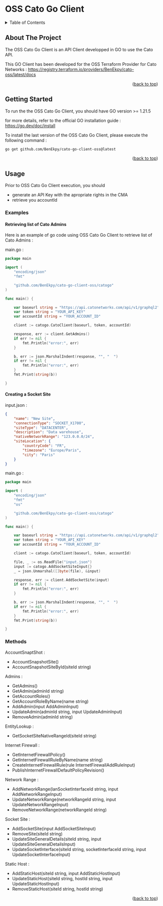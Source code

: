 <a id="readme-top"></a>

# OSS Cato Go Client

<!-- TABLE OF CONTENTS -->
<details>
  <summary>Table of Contents</summary>
  <ol>
    <li>
      <a href="#about-the-project">About The Project</a>
    </li>
    <li>
      <a href="#getting-started">Getting Started</a>
      <ul>
        <li><a href="#prerequisites">Prerequisites</a></li>
        <li><a href="#installation">Installation</a></li>
      </ul>
    </li>
    <li>
        <a href="#usage">Usage</a>
      <ul>
        <li><a href="#example">Example</a></li>
        <li><a href="#supported-methods">Supported Methods</a></li>
      </ul>
    </li>
  </ol>
</details>

<!-- ABOUT THE PROJECT -->
## About The Project

The OSS Cato Go Client is an API Client developped in GO to use the Cato API.  

This GO Client has been developed for the OSS Terraform Provider for Cato Networks : https://registry.terraform.io/providers/BenEkpy/cato-oss/latest/docs

<p align="right">(<a href="#readme-top">back to top</a>)</p>

<!-- GETTING STARTED -->
## Getting Started

To run the the OSS Cato Go Client, you should have GO version >= 1.21.5

for more details, refer to the official GO installation guide : https://go.dev/doc/install

To install the last version of the OSS Cato Go Client, please execute the following command :

```sh
go get github.com/BenEkpy/cato-go-client-oss@latest
```

<p align="right">(<a href="#readme-top">back to top</a>)</p>



<!-- USAGE EXAMPLES -->
## Usage

Prior to OSS Cato Go Client execution, you should 
- generate an API Key with the apropriate rights in the CMA 
- retrieve you accountId 

### Examples

#### Retrieving list of Cato Admins

Here is an example of go code using OSS Cato Go Client to retrieve list of Cato Admins :

main.go :
```go
package main

import (
	"encoding/json"
	"fmt"

	"github.com/BenEkpy/cato-go-client-oss/catogo"
)

func main() {

	var baseurl string = "https://api.catonetworks.com/api/v1/graphql2"
	var token string = "YOUR_API_KEY"
	var accountId string = "YOUR_ACCOUNT_ID"

	client := catogo.CatoClient(baseurl, token, accountId)

	response, err := client.GetAdmins()
	if err != nil {
		fmt.Println("error:", err)
	}

	b, err := json.MarshalIndent(response, "", "  ")
	if err != nil {
		fmt.Println("error:", err)
	}
	fmt.Print(string(b))

}
```


#### Creating a Socket Site

input.json :
```json 
{
    "name": "New Site",
    "connectionType": "SOCKET_X1700",
    "siteType": "DATACENTER",
    "description": "Data warehouse",
    "nativeNetworkRange": "123.0.0.0/24",
    "siteLocation": {
        "countryCode": "FR",
        "timezone": "Europe/Paris",
        "city": "Paris"
    }
}
```

main.go :
```go
package main

import (
	"encoding/json"
	"fmt"
	"os"

	"github.com/BenEkpy/cato-go-client-oss/catogo"
)

func main() {

	var baseurl string = "https://api.catonetworks.com/api/v1/graphql2"
	var token string = "YOUR_API_KEY"
	var accountId string = "YOUR_ACCOUNT_ID"

	client := catogo.CatoClient(baseurl, token, accountId)

	file, _ := os.ReadFile("input.json")
	input := catogo.AddSocketSiteInput{}
	_ = json.Unmarshal([]byte(file), &input)

	response, err := client.AddSocketSite(input)
	if err != nil {
		fmt.Println("error:", err)
	}

	b, err := json.MarshalIndent(response, "", "  ")
	if err != nil {
		fmt.Println("error:", err)
	}
	fmt.Print(string(b))

}
```


### Methods 

AccountSnaptShot :
- AccountSnapshotSite()
- AccountSnapshotSiteById(siteId string)

Admins :
- GetAdmins()
- GetAdmin(adminId string)
- GetAccountRoles()
- GetAccountRoleByName(name string)
- AddAdmin(input AddAdminInput)
- UpdateAdmin(adminId string, input UpdateAdminInput)
- RemoveAdmin(adminId string)

EntityLookup :
- GetSocketSiteNativeRangeId(siteId string)

Internet Firewall :
- GetInternetFirewallPolicy()
- GetInternetFirewallRuleByName(name string)
- CreateInternetFirewallRule(rule InternetFirewallAddRuleInput)
- PublishInternetFirewallDefaultPolicyRevision()

Network Range :
- AddNetworkRange(lanSocketInterfaceId string, input AddNetworkRangeInput)
- UpdateNetworkRange(networkRangeId string, input UpdateNetworkRangeInput)
- RemoveNetworkRange(networkRangeId string)

Socket Site :
- AddSocketSite(input AddSocketSiteInput)
- RemoveSite(siteId string)
- UpdateSiteGeneralDetails(siteId string, input UpdateSiteGeneralDetailsInput)
- UpdateSocketInterface(siteId string, socketInterfaceId string, input UpdateSocketInterfaceInput)

Static Host :
- AddStaticHost(siteId string, input AddStaticHostInput) 
- UpdateStaticHost(siteId string, hostId string, input UpdateStaticHostInput)
- RemoveStaticHost(siteId string, hostId string)

<p align="right">(<a href="#readme-top">back to top</a>)</p>
